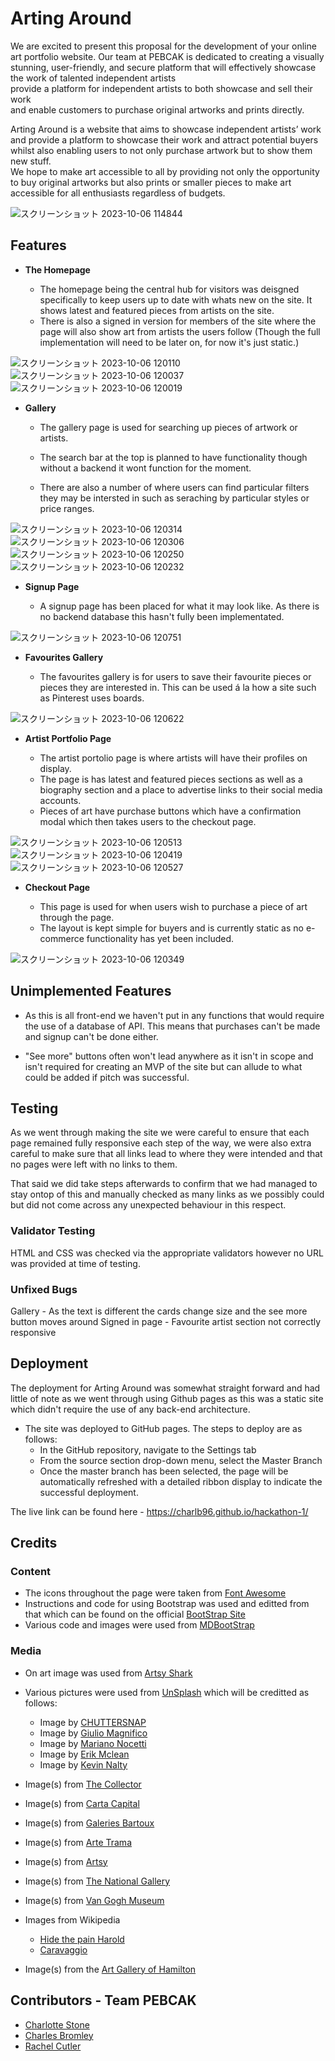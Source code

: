 
# Arting Around

We are excited to present this proposal for the development of your online art portfolio website. Our team at PEBCAK is dedicated to creating a visually stunning, user-friendly, and secure platform that will effectively showcase the work of talented independent artists  
provide a platform for independent artists to both showcase and sell their work  
and enable customers to purchase original artworks and prints directly. 
 
Arting Around is a website that aims to showcase independent artists’ work and provide a platform to showcase their work and attract potential buyers whilst also enabling users to not only purchase artwork but to show them new stuff.  
We hope to make art accessible to all by providing not only the opportunity to buy original artworks but also prints or smaller pieces to make art accessible for all enthusiasts regardless of budgets.

![スクリーンショット 2023-10-06 114844](https://github.com/CharlB96/hackathon-1/assets/144109245/c6f794a7-5be4-40af-ad2d-1ac5771f527c)

## Features

- __The Homepage__

    - The homepage being the central hub for visitors was deisgned specifically to keep users up to date with whats new on the site. It shows latest and featured pieces from artists on the site.
    - There is also a signed in version for members of the site where the page will also show art from artists the users follow (Though the full implementation will need to be later on, for now it's just static.)

![スクリーンショット 2023-10-06 120110](https://github.com/CharlB96/hackathon-1/assets/144109245/0fc98f0a-f40e-432e-b119-72e2724039df)
![スクリーンショット 2023-10-06 120037](https://github.com/CharlB96/hackathon-1/assets/144109245/1630138b-5637-4d1e-ae34-ff535820d1cb)
![スクリーンショット 2023-10-06 120019](https://github.com/CharlB96/hackathon-1/assets/144109245/7c047617-d05b-4e1f-844e-f55019f49141)


- __Gallery__

    - The gallery page is used for searching up pieces of artwork or artists.

    - The search bar at the top is planned to have functionality though without a backend it wont function for the moment.
    - There are also a number of where users can find particular filters they may be intersted in such as seraching by particular styles or price ranges.
 
![スクリーンショット 2023-10-06 120314](https://github.com/CharlB96/hackathon-1/assets/144109245/f1d9bc18-f632-4b4a-a413-ab98188010b0)
![スクリーンショット 2023-10-06 120306](https://github.com/CharlB96/hackathon-1/assets/144109245/4da9482e-c948-456c-a623-b58374e628e9)
![スクリーンショット 2023-10-06 120250](https://github.com/CharlB96/hackathon-1/assets/144109245/71bf7e08-04ce-4c6a-a715-db057a1d9118)
![スクリーンショット 2023-10-06 120232](https://github.com/CharlB96/hackathon-1/assets/144109245/04d4b813-888a-4419-9db9-4d9d4c3e2980)


- __Signup Page__

    - A signup page has been placed for what it may look like. As there is no backend database this hasn't fully been implementated.
 
![スクリーンショット 2023-10-06 120751](https://github.com/CharlB96/hackathon-1/assets/144109245/b718aa13-c021-4b22-91aa-0aa9192dc339)


- __Favourites Gallery__

    - The favourites gallery is for users to save their favourite pieces or pieces they are interested in. This can be used á la how a site such as Pinterest uses boards.

![スクリーンショット 2023-10-06 120622](https://github.com/CharlB96/hackathon-1/assets/144109245/f170b255-b956-462a-afe4-6423e31aeb9c)


- __Artist Portfolio Page__

    - The artist portolio page is where artists will have their profiles on display.
    - The page is has latest and featured pieces sections as well as a biography section and a place to advertise links to their social media accounts.
    - Pieces of art have purchase buttons which have a confirmation modal which then takes users to the checkout page.
 
![スクリーンショット 2023-10-06 120513](https://github.com/CharlB96/hackathon-1/assets/144109245/7bc8e2ee-5337-4711-af84-b43a22fcf9b1)
![スクリーンショット 2023-10-06 120419](https://github.com/CharlB96/hackathon-1/assets/144109245/3bbe5b81-8a4d-40e3-a95b-fd4e413a3c92)
![スクリーンショット 2023-10-06 120527](https://github.com/CharlB96/hackathon-1/assets/144109245/aea47c2b-f3ee-4859-bb8f-159870e4b131)


- __Checkout Page__

    - This page is used for when users wish to purchase a piece of art through the page.
    - The layout is kept simple for buyers and is currently static as no e-commerce functionality has yet been included.

 ![スクリーンショット 2023-10-06 120349](https://github.com/CharlB96/hackathon-1/assets/144109245/428d6c61-8a6e-43cf-8ae1-b5c0f65fbd2d)


## Unimplemented Features

- As this is all front-end we haven't put in any functions that would require the use of a database of API. This means that purchases can't be made and signup can't be done either.

- "See more" buttons often won't lead anywhere as it isn't in scope and isn't required for creating an MVP of the site but can allude to what could be added if pitch was successful.


## Testing

As we went through making the site we were careful to ensure that each page remained fully responsive each step of the way, we were also extra careful to make sure that all links lead to where they were intended and that no pages were left with no links to them.

That said we did take steps afterwards to confirm that we had managed to stay ontop of this and manually checked as many links as we possibly could but did not come across any unexpected behaviour in this respect.

### Validator Testing

HTML and CSS was checked via the appropriate validators however no URL was provided at time of testing.

### Unfixed Bugs

Gallery - As the text is different the cards change size and the see more button moves around
Signed in page - Favourite artist section not correctly responsive

## Deployment

The deployment for Arting Around was somewhat straight forward and had little of note as we went through using Github pages as this was a static site which didn't require the use of any back-end architecture.

- The site was deployed to GitHub pages. The steps to deploy are as follows: 
  - In the GitHub repository, navigate to the Settings tab 
  - From the source section drop-down menu, select the Master Branch
  - Once the master branch has been selected, the page will be automatically refreshed with a detailed ribbon display to indicate the successful deployment. 

The live link can be found here - https://charlb96.github.io/hackathon-1/

## Credits


### Content
- The icons throughout the page were taken from [Font Awesome](https://fontawesome.com)
- Instructions and code for using Bootstrap was used and editted from that which can be found on the official [BootStrap Site](https://getbootstrap.com)
- Various code and images were used from [MDBootStrap](https://mdbootstrap.com/docs/standard/extended/gallery/)

### Media

- On art image was used from [Artsy Shark](https://www.artsyshark.com/2020/08/05/5-online-tools-that-show-your-art-in-a-room/)
- Various pictures were used from [UnSplash](https://unsplash.com/ja) which will be creditted as follows:
    - Image by [CHUTTERSNAP](https://unsplash.com/ja/写真/2qlurUeoi3A)
    - Image by [Giulio Magnifico](https://unsplash.com/ja/写真/Iv20ib9rs-k)
    - Image by [Mariano Nocetti](https://unsplash.com/ja/写真/96X_ZJuHGpw)
    - Image by [Erik Mclean](https://unsplash.com/ja/写真/2Wv9VnwzeeI)
    - Image by [Kevin Nalty](https://unsplash.com/ja/写真/e_vonb5XLi4)

- Image(s) from [The Collector](https://www.thecollector.com/andy-warhol-portraits-which-are-his-most-famous/)
- Image(s) from [Carta Capital](https://www.cartacapital.com.br/mundo/quem-foi-leonardo-da-vinci/)
- Image(s) from [Galeries Bartoux](https://www.galeries-bartoux.com/en/artists/pablo-picasso/)
- Image(s) from [Arte Trama](https://artetrama.com/blogs/news/about-butterflies-in-the-work-of-damien-hirst)
- Image(s) from [Artsy](https://www.artsy.net/article/artsy-editorial-understanding-the-persistence-memory-salvador-dalis-surrealist-masterpiece)
- Image(s) from [The National Gallery](https://www.nationalgallery.org.uk/paintings/joseph-mallord-william-turner-the-fighting-temeraire)
- Image(s) from [Van Gogh Museum](https://www.vangoghmuseum.nl/en/collection/s0016V1962)
- Images from Wikipedia
    - [Hide the pain Harold](https://en.wikipedia.org/wiki/Hide_the_Pain_Harold)
    - [Caravaggio](https://en.wikipedia.org/wiki/Caravaggio)
- Image(s) from the [Art Gallery of Hamilton](https://www.artgalleryofhamilton.com/where-we-lie/)


## Contributors - Team PEBCAK

- [Charlotte Stone](https://github.com/Terafora)
- [Charles Bromley](https://github.com/CharlB96)
- [Rachel Cutler](https://github.com/rachbry)
